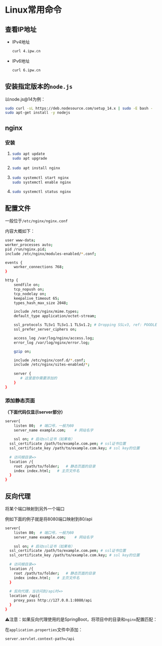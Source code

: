# Linux常用命令

## 查看IP地址

- IPv4地址

  ```bash
  curl 4.ipw.cn
  ```

- IPv6地址

  ```bash
  curl 6.ipw.cn
  ```


## 安装指定版本的`node.js`

以node.js@14为例：

```bash
sudo curl -sL https://deb.nodesource.com/setup_14.x | sudo -E bash -
sudo apt-get install -y nodejs
```

## nginx

### 安装

1. ```bash
   sudo apt update
   sudo apt upgrade
   ```

2. ```bash
   sudo apt install nginx
   ```

3. ```bash
   sudo systemctl start nginx
   sudo systemctl enable nginx
   ```

4. ```bash
   sudo systemctl status nginx
   ```

## 配置文件

一般位于`/etc/nginx/nginx.conf`

内容大概如下：

```bash
user www-data;
worker_processes auto;
pid /run/nginx.pid;
include /etc/nginx/modules-enabled/*.conf;

events {
	worker_connections 768;
}

http {
	sendfile on;
	tcp_nopush on;
	tcp_nodelay on;
	keepalive_timeout 65;
	types_hash_max_size 2048;

	include /etc/nginx/mime.types;
	default_type application/octet-stream;

	ssl_protocols TLSv1 TLSv1.1 TLSv1.2; # Dropping SSLv3, ref: POODLE
	ssl_prefer_server_ciphers on;

	access_log /var/log/nginx/access.log;
	error_log /var/log/nginx/error.log;

	gzip on;

	include /etc/nginx/conf.d/*.conf;
	include /etc/nginx/sites-enabled/*;
    
    server {
       # 这里是你需要添加的
    }
}
```

### 添加静态页面

**（下面代码仅显示server部分）**

```bash
server{
	listen 80;	# 端口号，一般为80
	server_name example.com;	# 网站名字
	
	ssl on;	# 启动ssl证书（如果有）
  ssl_certificate /path/to/example.com.pem;	# ssl证书位置
  ssl_certificate_key /path/to/example.com.key;	# ssl key的位置
  
  # 访问根目录=>
  location /{
  	root /path/to/folder;	# 静态页面的目录
  	index index.html;	# 主页文件名
  }
}
```

## 反向代理

将某个端口映射到另外一个端口

例如下面的例子就是将8080端口映射到80/api

```bash
server{
	listen 80;	# 端口号，一般为80
	server_name example.com;	# 网站名字
	
	ssl on;	# 启动ssl证书（如果有）
  ssl_certificate /path/to/example.com.pem;	# ssl证书位置
  ssl_certificate_key /path/to/example.com.key;	# ssl key的位置
  
  # 访问根目录=>
  location /{
  	root /path/to/folder;	# 静态页面的目录
  	index index.html;	# 主页文件名
  }
  
  # 反向代理，当访问到/api时=>
  location /api{
  	proxy_pass http://127.0.0.1:8080/api
  }
}
```

⚠️注意：如果反向代理使用的是SpringBoot，将项目中的目录和`nginx`配置匹配：

在`application.properties`文件中添加：

```bash
server.servlet.context-path=/api
```

